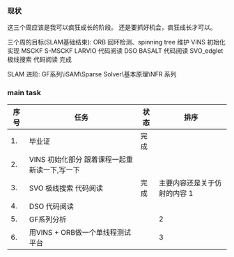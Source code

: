<!--
 * @Author: Liu Weilong
 * @Date: 2021-04-19 20:49:29
 * @LastEditors: Liu Weilong 
 * @LastEditTime: 2021-04-24 15:40:00
 * @Description: 
-->
### 现状
这三个周应该是我可以疯狂成长的阶段。
还是要抓好机会，疯狂成长才可以。

三个周的目标(SLAM基础结束):
ORB 回环检测、spinning tree 维护
VINS 初始化实现
MSCKF S-MSCKF  LARVIO 代码阅读
DSO BASALT 代码阅读
SVO_edglet 极线搜索 代码阅读 完成

SLAM 进阶:
GF系列\iSAM\Sparse Solver\基本原理\NFR 系列



### main task

序号|任务|状态|排序
---|---|---|---
1.  |毕业证|完成|
2.  |VINS 初始化部分 跟着课程一起重新读一下,写一下||
3.  |SVO 极线搜索 代码阅读|完成|主要内容还是关于仿射的内容 1
4.  |DSO 代码阅读||
5.  |GF系列分析||2
6.  |用VINS + ORB做一个单线程测试平台||3


